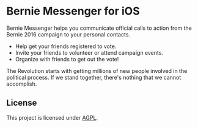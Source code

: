 # Bernie Messenger for iOS

Bernie Messenger helps you communicate official calls to action from the Bernie 2016 campaign to your personal contacts.

* Help get your friends registered to vote.
* Invite your friends to volunteer or attend campaign events.
* Organize with friends to get out the vote!

The Revolution starts with getting millions of new people involved in the political process. If we stand together, there's nothing that we cannot accomplish.

## License

This project is licensed under [AGPL](LICENSE).
